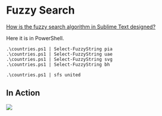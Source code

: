 # Fuzzy Search

[How is the fuzzy search algorithm in Sublime Text designed?](https://www.quora.com/How-is-the-fuzzy-search-algorithm-in-Sublime-Text-designed)

Here it is in PowerShell.

```
.\countries.ps1 | Select-FuzzyString pia
.\countries.ps1 | Select-FuzzyString uae
.\countries.ps1 | Select-FuzzyString svg
.\countries.ps1 | Select-FuzzyString bh

.\countries.ps1 | sfs united
```

## In Action

![](https://raw.githubusercontent.com/dfinke/PowerShellFuzzySearch/master/media/fuzzysearch.gif)